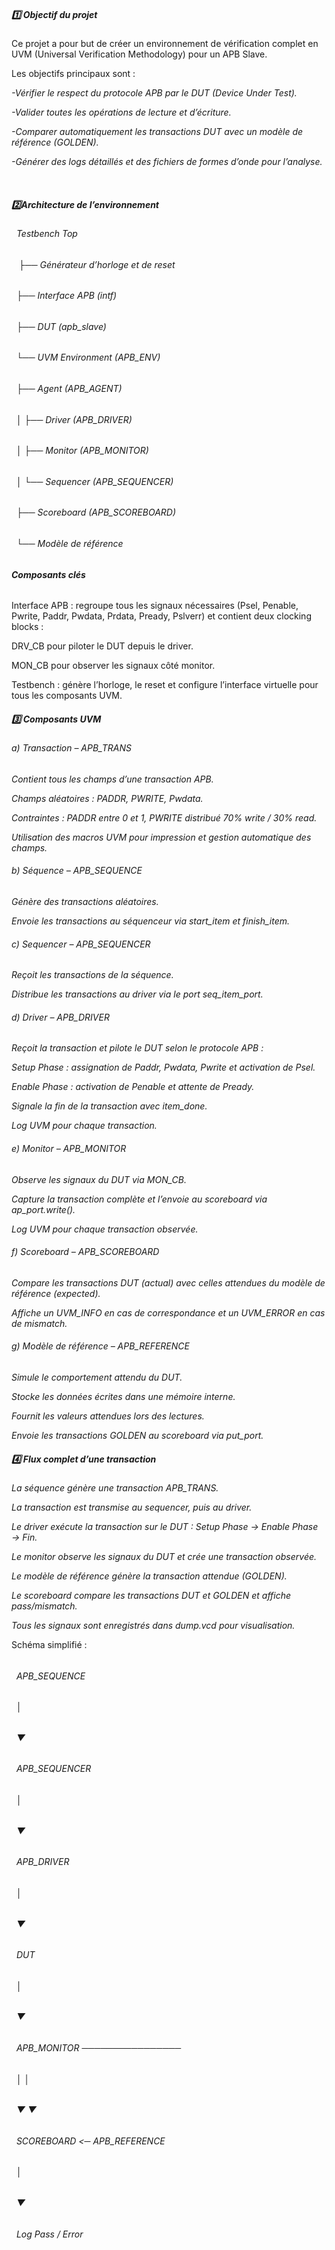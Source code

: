 ##### **1️⃣ Objectif du projet**



Ce projet a pour but de créer un environnement de vérification complet en UVM (Universal Verification Methodology) pour un APB Slave.



Les objectifs principaux sont :



*-Vérifier le respect du protocole APB par le DUT (Device Under Test).*



*-Valider toutes les opérations de lecture et d’écriture.*



*-Comparer automatiquement les transactions DUT avec un modèle de référence (GOLDEN).*



*-Générer des logs détaillés et des fichiers de formes d’onde pour l’analyse.*



 



##### **2️⃣Architecture de l’environnement**



######                                                                          Testbench Top

######                                                                             ├── Générateur d’horloge et de reset

######                                                                             ├── Interface APB (intf)

######                                                                             ├── DUT (apb\_slave)

######                                                                             └── UVM Environment (APB\_ENV)

######                                                                                      ├── Agent (APB\_AGENT)

######                                                                                      │     ├── Driver (APB\_DRIVER)

######                                                                                      │     ├── Monitor (APB\_MONITOR)

######                                                                                      │     └── Sequencer (APB\_SEQUENCER)

######                                                                                      ├── Scoreboard (APB\_SCOREBOARD)

######                                                                                      └── Modèle de référence

###### **Composants clés**



Interface APB : regroupe tous les signaux nécessaires (Psel, Penable, Pwrite, Paddr, Pwdata, Prdata, Pready, Pslverr) et contient deux clocking blocks :



DRV\_CB pour piloter le DUT depuis le driver.



MON\_CB pour observer les signaux côté monitor.



Testbench : génère l’horloge, le reset et configure l’interface virtuelle pour tous les composants UVM.





##### **3️⃣ Composants UVM**





###### a) Transaction – APB\_TRANS



*Contient tous les champs d’une transaction APB.*



*Champs aléatoires : PADDR, PWRITE, Pwdata.*



*Contraintes : PADDR entre 0 et 1, PWRITE distribué 70% write / 30% read.*



*Utilisation des macros UVM pour impression et gestion automatique des champs.*





###### b) Séquence – APB\_SEQUENCE



*Génère des transactions aléatoires.*



*Envoie les transactions au séquenceur via start\_item et finish\_item.*





###### c) Sequencer – APB\_SEQUENCER



*Reçoit les transactions de la séquence.*



*Distribue les transactions au driver via le port seq\_item\_port.*





###### d) Driver – APB\_DRIVER



*Reçoit la transaction et pilote le DUT selon le protocole APB :*



*Setup Phase : assignation de Paddr, Pwdata, Pwrite et activation de Psel.*



*Enable Phase : activation de Penable et attente de Pready.*



*Signale la fin de la transaction avec item\_done.*



*Log UVM pour chaque transaction.*





###### e) Monitor – APB\_MONITOR



*Observe les signaux du DUT via MON\_CB.*



*Capture la transaction complète et l’envoie au scoreboard via ap\_port.write().*



*Log UVM pour chaque transaction observée.*





###### f) Scoreboard – APB\_SCOREBOARD



*Compare les transactions DUT (actual) avec celles attendues du modèle de référence (expected).*



*Affiche un UVM\_INFO en cas de correspondance et un UVM\_ERROR en cas de mismatch.*





###### g) Modèle de référence – APB\_REFERENCE



*Simule le comportement attendu du DUT.*



*Stocke les données écrites dans une mémoire interne.*



*Fournit les valeurs attendues lors des lectures.*



*Envoie les transactions GOLDEN au scoreboard via put\_port.*





##### **4️⃣ Flux complet d’une transaction**





*La séquence génère une transaction APB\_TRANS.*



*La transaction est transmise au sequencer, puis au driver.*



*Le driver exécute la transaction sur le DUT : Setup Phase → Enable Phase → Fin.*



*Le monitor observe les signaux du DUT et crée une transaction observée.*



*Le modèle de référence génère la transaction attendue (GOLDEN).*



*Le scoreboard compare les transactions DUT et GOLDEN et affiche pass/mismatch.*



*Tous les signaux sont enregistrés dans dump.vcd pour visualisation.*





Schéma simplifié :

###### 

######           APB\_SEQUENCE

######                │

######                ▼

######          APB\_SEQUENCER

######                │

######                ▼

######           APB\_DRIVER

######                │

######                ▼

######               DUT

######                │

######                ▼

######          APB\_MONITOR ────────────────

######                │                    │

######                ▼                    ▼

######              SCOREBOARD <─ APB\_REFERENCE

######                │

######                ▼

######        Log Pass / Error

###### 


